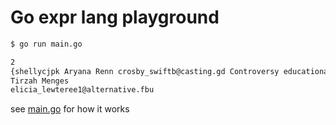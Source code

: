 # Go expr lang playground

```bash
$ go run main.go

2
{shellycjpk Aryana Renn crosby_swiftb@casting.gd Controversy educational workshop website waters habitat decline, nightmare argue departure eye shapes humidity chelsea, settled dig. }
Tirzah Menges
elicia_lewteree1@alternative.fbu
```

see [main.go](./main.go) for how it works